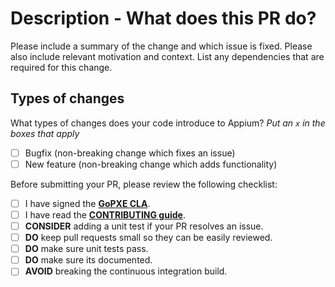 # Description - What does this PR do?

Please include a summary of the change and which issue is fixed. Please also include relevant motivation and context. List any dependencies that are required for this change.

## Types of changes

What types of changes does your code introduce to Appium?
_Put an `x` in the boxes that apply_

- [ ] Bugfix (non-breaking change which fixes an issue)
- [ ] New feature (non-breaking change which adds functionality)

Before submitting your PR, please review the following checklist:

- [ ] I have signed the [**GoPXE CLA**](http://add-this-later).
- [ ] I have read the [**CONTRIBUTING guide**](github.com/ppetko/gopxe/CONTRIBUTING.md).
- [ ] **CONSIDER** adding a unit test if your PR resolves an issue.
- [ ] **DO** keep pull requests small so they can be easily reviewed.
- [ ] **DO** make sure unit tests pass.
- [ ] **DO** make sure its documented.
- [ ] **AVOID** breaking the continuous integration build.
